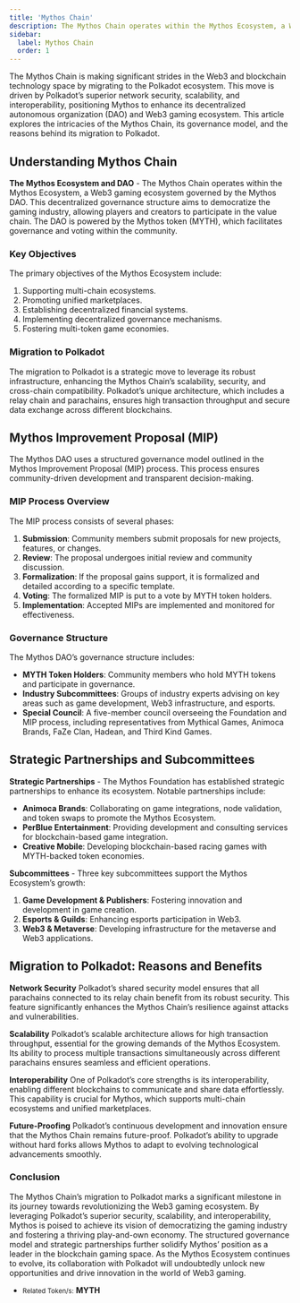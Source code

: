 ```yaml
---
title: 'Mythos Chain'
description: The Mythos Chain operates within the Mythos Ecosystem, a Web3 gaming ecosystem governed by the Mythos DAO.
sidebar:
  label: Mythos Chain
  order: 1
---
```

The Mythos Chain is making significant strides in the Web3 and blockchain technology space by migrating to the Polkadot ecosystem. This move is driven by Polkadot’s superior network security, scalability, and interoperability, positioning Mythos to enhance its decentralized autonomous organization (DAO) and Web3 gaming ecosystem. This article explores the intricacies of the Mythos Chain, its governance model, and the reasons behind its migration to Polkadot.

## Understanding Mythos Chain
**The Mythos Ecosystem and DAO** - The Mythos Chain operates within the Mythos Ecosystem, a Web3 gaming ecosystem governed by the Mythos DAO. This decentralized governance structure aims to democratize the gaming industry, allowing players and creators to participate in the value chain. The DAO is powered by the Mythos token (MYTH), which facilitates governance and voting within the community.

### Key Objectives
The primary objectives of the Mythos Ecosystem include:

1. Supporting multi-chain ecosystems.
2. Promoting unified marketplaces.
3. Establishing decentralized financial systems.
4. Implementing decentralized governance mechanisms.
5. Fostering multi-token game economies.

### Migration to Polkadot
The migration to Polkadot is a strategic move to leverage its robust infrastructure, enhancing the Mythos Chain’s scalability, security, and cross-chain compatibility. Polkadot’s unique architecture, which includes a relay chain and parachains, ensures high transaction throughput and secure data exchange across different blockchains.

## Mythos Improvement Proposal (MIP)
The Mythos DAO uses a structured governance model outlined in the Mythos Improvement Proposal (MIP) process. This process ensures community-driven development and transparent decision-making.

### MIP Process Overview
The MIP process consists of several phases:
1. **Submission**: Community members submit proposals for new projects, features, or changes.
2. **Review**: The proposal undergoes initial review and community discussion.
3. **Formalization**: If the proposal gains support, it is formalized and detailed according to a specific template.
4. **Voting**: The formalized MIP is put to a vote by MYTH token holders.
5. **Implementation**: Accepted MIPs are implemented and monitored for effectiveness.

### Governance Structure
The Mythos DAO’s governance structure includes:
- **MYTH Token Holders**: Community members who hold MYTH tokens and participate in governance.
- **Industry Subcommittees**: Groups of industry experts advising on key areas such as game development, Web3 infrastructure, and esports.
- **Special Council**: A five-member council overseeing the Foundation and MIP process, including representatives from Mythical Games, Animoca Brands, FaZe Clan, Hadean, and Third Kind Games.

## Strategic Partnerships and Subcommittees
**Strategic Partnerships** - The Mythos Foundation has established strategic partnerships to enhance its ecosystem. Notable partnerships include:
- **Animoca Brands**: Collaborating on game integrations, node validation, and token swaps to promote the Mythos Ecosystem.
- **PerBlue Entertainment**: Providing development and consulting services for blockchain-based game integration.
- **Creative Mobile**: Developing blockchain-based racing games with MYTH-backed token economies.

**Subcommittees** - Three key subcommittees support the Mythos Ecosystem’s growth:
1. **Game Development &amp; Publishers**: Fostering innovation and development in game creation.
2. **Esports &amp; Guilds**: Enhancing esports participation in Web3.
3. **Web3 &amp; Metaverse**: Developing infrastructure for the metaverse and Web3 applications.

## Migration to Polkadot: Reasons and Benefits

**Network Security**
Polkadot’s shared security model ensures that all parachains connected to its relay chain benefit from its robust security. This feature significantly enhances the Mythos Chain’s resilience against attacks and vulnerabilities.

**Scalability**
Polkadot’s scalable architecture allows for high transaction throughput, essential for the growing demands of the Mythos Ecosystem. Its ability to process multiple transactions simultaneously across different parachains ensures seamless and efficient operations.

**Interoperability**
One of Polkadot’s core strengths is its interoperability, enabling different blockchains to communicate and share data effortlessly. This capability is crucial for Mythos, which supports multi-chain ecosystems and unified marketplaces.

**Future-Proofing**
Polkadot’s continuous development and innovation ensure that the Mythos Chain remains future-proof. Polkadot’s ability to upgrade without hard forks allows Mythos to adapt to evolving technological advancements smoothly.

### Conclusion
The Mythos Chain’s migration to Polkadot marks a significant milestone in its journey towards revolutionizing the Web3 gaming ecosystem. By leveraging Polkadot’s superior security, scalability, and interoperability, Mythos is poised to achieve its vision of democratizing the gaming industry and fostering a thriving play-and-own economy. The structured governance model and strategic partnerships further solidify Mythos’ position as a leader in the blockchain gaming space. As the Mythos Ecosystem continues to evolve, its collaboration with Polkadot will undoubtedly unlock new opportunities and drive innovation in the world of Web3 gaming.

- <small>Related Token/s:</small> **MYTH**
